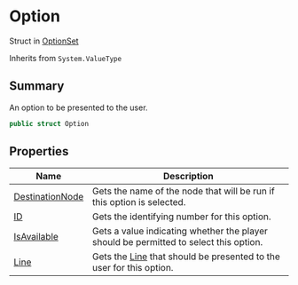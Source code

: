 # Option

Struct in [OptionSet](../)

Inherits from `System.ValueType`

## Summary

An option to be presented to the user.

```csharp
public struct Option
```

## Properties

| Name                                                        | Description                                                                                          |
| ----------------------------------------------------------- | ---------------------------------------------------------------------------------------------------- |
| [DestinationNode](yarn.optionset.option.destinationnode.md) | Gets the name of the node that will be run if this option is selected.                               |
| [ID](yarn.optionset.option.id.md)                           | Gets the identifying number for this option.                                                         |
| [IsAvailable](yarn.optionset.option.isavailable.md)         | Gets a value indicating whether the player should be permitted to select this option.                |
| [Line](yarn.optionset.option.line.md)                       | Gets the [Line](yarn.optionset.option.line.md) that should be presented to the user for this option. |
